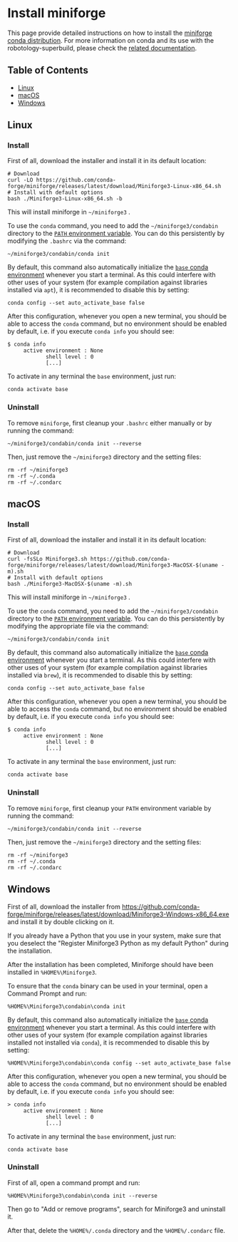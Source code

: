 # Install miniforge

This page provide detailed instructions on how to install the [miniforge conda distribution](https://github.com/conda-forge/miniforge). 
For more information on conda and its use with the robotology-superbuild, please check the [related documentation](conda-forge.md).

## Table of Contents

* [Linux](#linux)
* [macOS](#macos)
* [Windows](#windows)

## Linux

### Install
First of all, download the installer and install it in its default location:
~~~
# Download
curl -LO https://github.com/conda-forge/miniforge/releases/latest/download/Miniforge3-Linux-x86_64.sh
# Install with default options
bash ./Miniforge3-Linux-x86_64.sh -b
~~~
This will install miniforge in `~/miniforge3` .

To use the `conda` command, you need to add the `~/miniforge3/condabin` directory to the [`PATH` environment variable](https://en.wikipedia.org/wiki/PATH_(variable)). 
You can do this persistently by modifying the `.bashrc` via the command: 
~~~
~/miniforge3/condabin/conda init
~~~

By default, this command also automatically initialize the [`base` conda environment](https://conda.io/projects/conda/en/latest/user-guide/tasks/manage-environments.html#activating-an-environment) whenever you start a terminal.
As this could interfere with other uses of your system (for example compilation against libraries installed via `apt`), it is recommended to disable this by setting:
~~~
conda config --set auto_activate_base false
~~~

After this configuration, whenever you open a new terminal, you should be able to access the `conda` command, but no environment should be enabled by default, i.e. if you execute `conda info` you should see:
~~~
$ conda info
     active environment : None
            shell level : 0
            [...]
~~~

To activate in any terminal the `base` environment, just run:
~~~
conda activate base
~~~

### Uninstall
To remove `miniforge`, first cleanup your `.bashrc` either manually or by running the command:
~~~
~/miniforge3/condabin/conda init --reverse
~~~
Then, just remove the `~/miniforge3` directory and the setting files:
~~~
rm -rf ~/miniforge3
rm -rf ~/.conda
rm -rf ~/.condarc
~~~


## macOS

### Install
First of all, download the installer and install it in its default location:
~~~
# Download
curl -fsSLo Miniforge3.sh https://github.com/conda-forge/miniforge/releases/latest/download/Miniforge3-MacOSX-$(uname -m).sh
# Install with default options
bash ./Miniforge3-MacOSX-$(uname -m).sh
~~~
This will install miniforge in `~/miniforge3` .

To use the `conda` command, you need to add the `~/miniforge3/condabin` directory to the [`PATH` environment variable](https://en.wikipedia.org/wiki/PATH_(variable)). 
You can do this persistently by modifying the appropriate file via the command: 
~~~
~/miniforge3/condabin/conda init
~~~

By default, this command also automatically initialize the [`base` conda environment](https://conda.io/projects/conda/en/latest/user-guide/tasks/manage-environments.html#activating-an-environment) whenever you start a terminal.
As this could interfere with other uses of your system (for example compilation against libraries installed via `brew`), it is recommended to disable this by setting:
~~~
conda config --set auto_activate_base false
~~~

After this configuration, whenever you open a new terminal, you should be able to access the `conda` command, but no environment should be enabled by default, i.e. if you execute `conda info` you should see:
~~~
$ conda info
     active environment : None
            shell level : 0
            [...]
~~~

To activate in any terminal the `base` environment, just run:
~~~
conda activate base
~~~

### Uninstall
To remove `miniforge`, first cleanup your `PATH` environment variable by running the command:
~~~
~/miniforge3/condabin/conda init --reverse
~~~
Then, just remove the `~/miniforge3` directory and the setting files:
~~~
rm -rf ~/miniforge3
rm -rf ~/.conda
rm -rf ~/.condarc
~~~

## Windows

First of all, download the installer from https://github.com/conda-forge/miniforge/releases/latest/download/Miniforge3-Windows-x86_64.exe and install it by double clicking on it.

If you already have a Python that you use in your system, make sure that you deselect the "Register Miniforge3 Python as my default Python" during the installation.

After the installation has been completed, Miniforge should have been installed in `%HOME%\Miniforge3`.

To ensure that the `conda` binary can be used in your terminal, open a Command Prompt and run:
~~~
%HOME%\Miniforge3\condabin\conda init
~~~

By default, this command also automatically initialize the [`base` conda environment](https://conda.io/projects/conda/en/latest/user-guide/tasks/manage-environments.html#activating-an-environment) whenever you start a terminal.
As this could interfere with other uses of your system (for example compilation against libraries installed not installed via `conda`), it is recommended to disable this by setting:
~~~
%HOME%\Miniforge3\condabin\conda config --set auto_activate_base false
~~~

After this configuration, whenever you open a new terminal, you should be able to access the `conda` command, but no environment should be enabled by default, i.e. if you execute `conda info` you should see:
~~~
> conda info
     active environment : None
            shell level : 0
            [...]
~~~

To activate in any terminal the `base` environment, just run:
~~~
conda activate base
~~~

### Uninstall
First of all, open a command prompt and run:
~~~
%HOME%\Miniforge3\condabin\conda init --reverse
~~~

Then go to "Add or remove programs", search for Miniforge3 and uninstall it.

After that, delete the `%HOME%/.conda` directory and the `%HOME%/.condarc` file.
